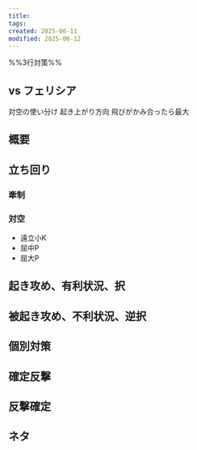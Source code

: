 ```yaml
---
title: 
tags: 
created: 2025-06-11
modified: 2025-06-12
---
```

%%3行対策%%
## vs フェリシア
対空の使い分け
起き上がり方向
飛びがかみ合ったら最大

## 概要

## 立ち回り

### 牽制

### 対空
- 遠立小K
- 屈中P
- 屈大P

## 起き攻め、有利状況、択

## 被起き攻め、不利状況、逆択

## 個別対策

## 確定反撃

## 反撃確定

## ネタ